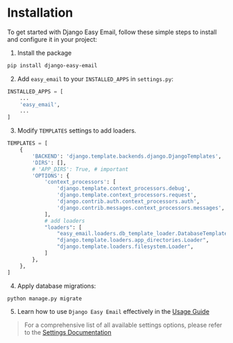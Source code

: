 # Installation

To get started with Django Easy Email, follow these simple steps to install and configure it in your project:

1. Install the package
```sh
pip install django-easy-email
```

2. Add `easy_email` to your `INSTALLED_APPS` in `settings.py`:
```python
INSTALLED_APPS = [
    ...
    'easy_email',
    ...
]
```

3. Modify `TEMPLATES` settings to add loaders.
```python
TEMPLATES = [
    {
        'BACKEND': 'django.template.backends.django.DjangoTemplates',
        'DIRS': [],
        # 'APP_DIRS': True, # important
        'OPTIONS': {
            'context_processors': [
                'django.template.context_processors.debug',
                'django.template.context_processors.request',
                'django.contrib.auth.context_processors.auth',
                'django.contrib.messages.context_processors.messages',
            ],
            # add loaders
            "loaders": [
                "easy_email.loaders.db_template_loader.DatabaseTemplateLoader",
                "django.template.loaders.app_directories.Loader",
                "django.template.loaders.filesystem.Loader",
            ]
        },
    },
]
```

4. Apply database migrations:
```sh
python manage.py migrate
```

5. Learn how to use `Django Easy Email` effectively in the [Usage Guide](./usage.md)


> For a comprehensive list of all available settings options, please refer to the [Settings Documentation](./settings.md)
